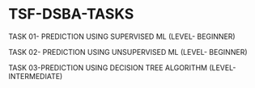 # TSF-DSBA-TASKS

TASK 01- PREDICTION USING SUPERVISED ML (LEVEL- BEGINNER)

TASK 02- PREDICTION USING UNSUPERVISED ML (LEVEL- BEGINNER)

TASK 03-PREDICTION USING DECISION TREE ALGORITHM (LEVEL- INTERMEDIATE)
